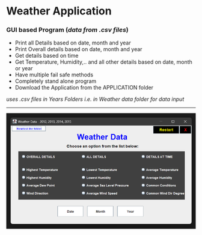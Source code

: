 # Weather Application

### GUI based Program (*data from .csv files*)
- Print all Details based on date, month and year
- Print Overall details based on date, month and year
- Get details based on time
- Get Temperature, Humidity,.. and all other details based on date, month or year
- Have multiple fail safe methods
- Completely stand alone program
- Download the Application from the APPLICATION folder

*uses .csv files in Years Folders i.e. in Weather data folder for data input*

----
<p align="center">
<img align="center" src="https://github.com/Phantom-fs/Phantom-fs/blob/main/Media/Weather%20Application.png">
  </p>
